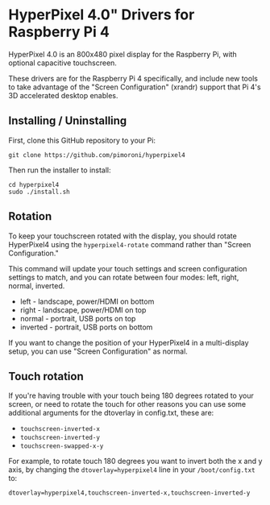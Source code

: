 # HyperPixel 4.0" Drivers for Raspberry Pi 4

HyperPixel 4.0 is an 800x480 pixel display for the Raspberry Pi, with optional capacitive touchscreen.

These drivers are for the Raspberry Pi 4 specifically, and include new tools to take advantage of the "Screen Configuration" (xrandr) support that Pi 4's 3D accelerated desktop enables.

## Installing / Uninstalling

First, clone this GitHub repository to your Pi:

```
git clone https://github.com/pimoroni/hyperpixel4
```

Then run the installer to install:

```
cd hyperpixel4
sudo ./install.sh
```

## Rotation

To keep your touchscreen rotated with the display, you should rotate HyperPixel4 using the `hyperpixel4-rotate` command rather than "Screen Configuration."

This command will update your touch settings and screen configuration settings to match, and you can rotate between four modes: left, right, normal, inverted.

* left - landscape, power/HDMI on bottom
* right - landscape, power/HDMI on top
* normal - portrait, USB ports on top
* inverted - portrait, USB ports on bottom

If you want to change the position of your HyperPixel4 in a multi-display setup, you can use "Screen Configuration" as normal.

## Touch rotation

If you're having trouble with your touch being 180 degrees rotated to your screen, or need to rotate the touch for other reasons you can use some additional arguments for the dtoverlay in config.txt, these are:

* `touchscreen-inverted-x`
* `touchscreen-inverted-y`
* `touchscreen-swapped-x-y`

For example, to rotate touch 180 degrees you want to invert both the x and y axis, by changing the `dtoverlay=hyperpixel4` line in your `/boot/config.txt` to:

```
dtoverlay=hyperpixel4,touchscreen-inverted-x,touchscreen-inverted-y
```
